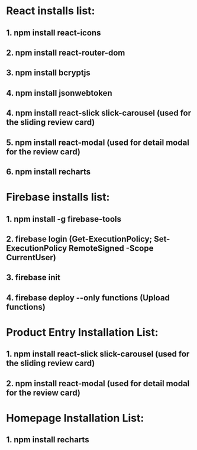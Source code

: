 # React installs list:
## 1. npm install react-icons
## 2. npm install react-router-dom
## 3. npm install bcryptjs
## 4. npm install jsonwebtoken
## 4. npm install react-slick slick-carousel (used for the sliding review card)
## 5. npm install react-modal (used for detail modal for the review card)
## 6. npm install recharts

# Firebase installs list:
## 1. npm install -g firebase-tools
## 2. firebase login (Get-ExecutionPolicy; Set-ExecutionPolicy RemoteSigned -Scope CurrentUser)
## 3. firebase init
## 4. firebase deploy --only functions (Upload functions)

# Product Entry Installation List:
## 1. npm install react-slick slick-carousel   (used for the sliding review card)
## 2. npm install react-modal (used for detail modal for the review card)

# Homepage Installation List:
## 1. npm install recharts